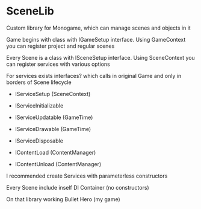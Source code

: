 # SceneLib

Custom library for Monogame, which can manage scenes and objects in it

Game begins with class with IGameSetup interface. Using GameContext you can register project and regular scenes

Every Scene is a class with ISceneSetup interface. Using SceneContext you can register services with various options

For services exists interfaces? which calls in original Game and only in borders of Scene lifecycle

- IServiceSetup (SceneContext)

- IServiceInitializable
- IServiceUpdatable (GameTime)
- IServiceDrawable (GameTime)
- IServiceDisposable

- IContentLoad (ContentManager)
- IContentUnload (ContentManager)

I recommended create Services with parameterless constructors

Every Scene include inself DI Container (no constructors)

On that library working Bullet Hero (my game)